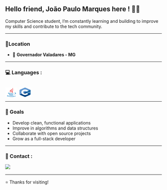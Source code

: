 ## Hello friend, João Paulo Marques here ! 👨‍💻

Computer Science student, I’m constantly learning and building to improve my skills and contribute to the tech community.

---

### 📍Location

- 🌆 **Governador Valadares - MG** 

---

### 💻 Languages :

<div style="display: inline_block"><br>
  <img align="center" alt="JP-Java" height="30" width="40" src="https://raw.githubusercontent.com/devicons/devicon/master/icons/java/java-original.svg">
  <img align="center" alt="JP-Cpp" height="30" width="40" src="https://raw.githubusercontent.com/devicons/devicon/master/icons/cplusplus/cplusplus-original.svg">
</div>

---

### 🚀 Goals

- Develop clean, functional applications
- Improve in algorithms and data structures
- Collaborate with open source projects
- Grow as a full-stack developer

---

### 📲 Contact :

<div>
  <a href="https://instagram.com/joaopxulo" target="_blank"><img src="https://img.shields.io/badge/-Instagram-%23E4405F?style=for-the-badge&logo=instagram&logoColor=white"></a>
</div>

---

⭐️ Thanks for visiting!
